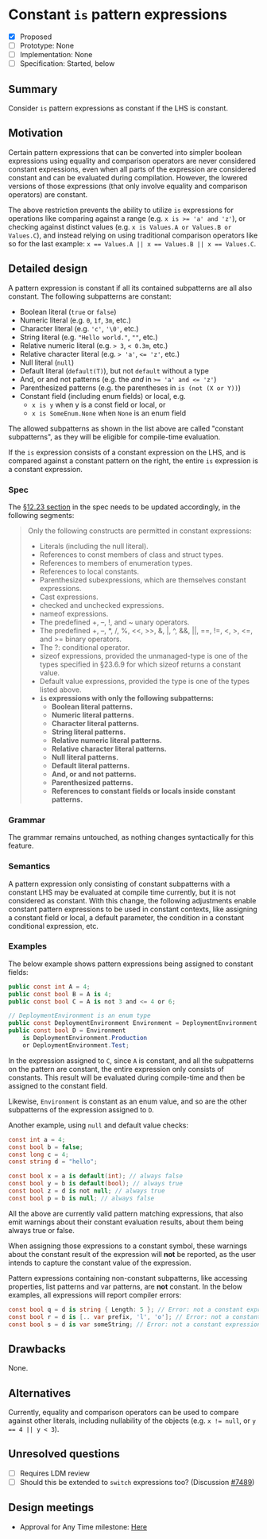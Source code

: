 # Constant `is` pattern expressions

* [x] Proposed
* [ ] Prototype: None
* [ ] Implementation: None
* [ ] Specification: Started, below

## Summary
[summary]: #summary

Consider `is` pattern expressions as constant if the LHS is constant.

## Motivation
[motivation]: #motivation

Certain pattern expressions that can be converted into simpler boolean expressions using equality and comparison operators are never considered constant expressions, even when all parts of the expression are considered constant and can be evaluated during compilation. However, the lowered versions of those expressions (that only involve equality and comparison operators) are constant.

The above restriction prevents the ability to utilize `is` expressions for operations like comparing against a range (e.g. `x is >= 'a' and 'z'`), or checking against distinct values (e.g. `x is Values.A or Values.B or Values.C`), and instead relying on using traditional comparison operators like so for the last example: `x == Values.A || x == Values.B || x == Values.C`.

## Detailed design
[design]: #detailed-design

A pattern expression is constant if all its contained subpatterns are all also constant. The following subpatterns are constant:
- Boolean literal (`true` or `false`)
- Numeric literal (e.g. `0`, `1f`, `3m`, etc.)
- Character literal (e.g. `'c'`, `'\0'`, etc.)
- String literal (e.g. `"Hello world."`, `""`, etc.)
- Relative numeric literal (e.g. `> 3`, `< 0.3m`, etc.)
- Relative character literal (e.g. `> 'a'`, `<= 'z'`, etc.)
- Null literal (`null`)
- Default literal (`default(T)`), but not `default` without a type
- And, or and not patterns (e.g. the *and* in  `>= 'a' and <= 'z'`)
- Parenthesized patterns (e.g. the parentheses in `is (not (X or Y))`)
- Constant field (including enum fields) or local, e.g.
  - `x is y` when y is a const field or local, or
  - `x is SomeEnum.None` when `None` is an enum field

The allowed subpatterns as shown in the list above are called "constant subpatterns", as they will be eligible for compile-time evaluation.

If the `is` expression consists of a constant expression on the LHS, and is compared against a constant pattern on the right, the entire `is` expression is a constant expression.

### Spec
[spec]: #spec

The [§12.23 section](https://github.com/dotnet/csharpstandard/blob/standard-v7/standard/expressions.md#1223-constant-expressions) in the spec needs to be updated accordingly, in the following segments:

> Only the following constructs are permitted in constant expressions:
> - Literals (including the null literal).
> - References to const members of class and struct types.
> - References to members of enumeration types.
> - References to local constants.
> - Parenthesized subexpressions, which are themselves constant expressions.
> - Cast expressions.
> - checked and unchecked expressions.
> - nameof expressions.
> - The predefined +, –, !, and ~ unary operators.
> - The predefined +, –, *, /, %, <<, >>, &, |, ^, &&, ||, ==, !=, <, >, <=, and >= binary operators.
> - The ?: conditional operator.
> - sizeof expressions, provided the unmanaged-type is one of the types specified in §23.6.9 for which sizeof returns a constant value.
> - Default value expressions, provided the type is one of the types listed above.
> - **`is` expressions with only the following subpatterns:**
>   - **Boolean literal patterns.**
>   - **Numeric literal patterns.**
>   - **Character literal patterns.**
>   - **String literal patterns.**
>   - **Relative numeric literal patterns.**
>   - **Relative character literal patterns.**
>   - **Null literal patterns.**
>   - **Default literal patterns.**
>   - **And, or and not patterns.**
>   - **Parenthesized patterns.**
>   - **References to constant fields or locals inside constant patterns.**

### Grammar
[grammar]: #grammar
The grammar remains untouched, as nothing changes syntactically for this feature.

### Semantics
[semantics]: #semantics
A pattern expression only consisting of constant subpatterns with a constant LHS may be evaluated at compile time currently, but it is not considered as constant. With this change, the following adjustments enable constant pattern expressions to be used in constant contexts, like assigning a constant field or local, a default parameter, the condition in a constant conditional expression, etc.

### Examples
[examples]: #examples
The below example shows pattern expressions being assigned to constant fields:
```csharp
public const int A = 4;
public const bool B = A is 4;
public const bool C = A is not 3 and <= 4 or 6;

// DeploymentEnvironment is an enum type
public const DeploymentEnvironment Environment = DeploymentEnvironment.Production;
public const bool D = Environment
    is DeploymentEnvironment.Production
    or DeploymentEnvironment.Test;
```

In the expression assigned to `C`, since `A` is constant, and all the subpatterns on the pattern are constant, the entire expression only consists of constants. This result will be evaluated during compile-time and then be assigned to the constant field.

Likewise, `Environment` is constant as an enum value, and so are the other subpatterns of the expression assigned to `D`.

Another example, using `null` and default value checks:
```csharp
const int a = 4;
const bool b = false;
const long c = 4;
const string d = "hello";

const bool x = a is default(int); // always false
const bool y = b is default(bool); // always true
const bool z = d is not null; // always true
const bool p = b is null; // always false
```

All the above are currently valid pattern matching expressions, that also emit warnings about their constant evaluation results, about them being always true or false.

When assigning those expressions to a constant symbol, these warnings about the constant result of the expression will **not** be reported, as the user intends to capture the constant value of the expression.

Pattern expressions containing non-constant subpatterns, like accessing properties, list patterns and var patterns, are **not** constant. In the below examples, all expressions will report compiler errors:

```csharp
const bool q = d is string { Length: 5 }; // Error: not a constant expression
const bool r = d is [.. var prefix, 'l', 'o']; // Error: not a constant expression
const bool s = d is var someString; // Error: not a constant expression
```

## Drawbacks
[drawbacks]: #drawbacks

None.

## Alternatives
[alternatives]: #alternatives

Currently, equality and comparison operators can be used to compare against other literals, including nullability of the objects (e.g. `x != null`, or `y == 4 || y < 3`).

## Unresolved questions
[unresolved]: #unresolved-questions

- [ ] Requires LDM review
- [ ] Should this be extended to `switch` expressions too? (Discussion [#7489](https://github.com/dotnet/csharplang/discussions/7489))

## Design meetings
[meetings]: #design-meetings

- Approval for Any Time milestone: [Here](https://github.com/dotnet/csharplang/blob/main/meetings/2023/LDM-2023-10-09.md#is-expression-evaluating-const-expression-should-be-considered-constant)
